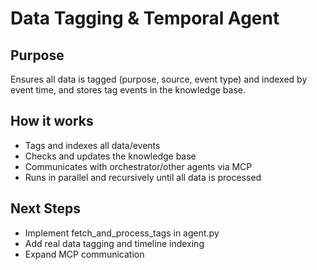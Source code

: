 # Data Tagging & Temporal Agent

## Purpose
Ensures all data is tagged (purpose, source, event type) and indexed by event time, and stores tag events in the knowledge base.

## How it works
- Tags and indexes all data/events
- Checks and updates the knowledge base
- Communicates with orchestrator/other agents via MCP
- Runs in parallel and recursively until all data is processed

## Next Steps
- Implement fetch_and_process_tags in agent.py
- Add real data tagging and timeline indexing
- Expand MCP communication 